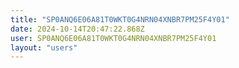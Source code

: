```yaml
---
title: "SP0ANQ6E06A81T0WKT0G4NRN04XNBR7PM25F4Y01"
date: 2024-10-14T20:47:22.868Z
user: SP0ANQ6E06A81T0WKT0G4NRN04XNBR7PM25F4Y01
layout: "users"
---
```

    